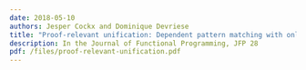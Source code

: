 ```yaml
---
date: 2018-05-10
authors: Jesper Cockx and Dominique Devriese
title: "Proof-relevant unification: Dependent pattern matching with only the axioms of your type theory"
description: In the Journal of Functional Programming, JFP 28
pdf: /files/proof-relevant-unification.pdf
---
```

